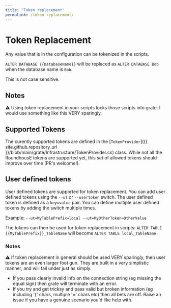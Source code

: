 ```yaml
---
title: "Token replacement"
permalink: /token-replacement/
---
```

# Token Replacement
Any value that is in the configuration can be tokenized in the scripts.

`ALTER DATABASE {{DatabaseName}}` will be replaced as `ALTER DATABASE Bob` when the database name is `Bob`.  

This is not case sensitive.

## Notes
⚠ Using token replacement in your scripts locks those scripts into grate. I would use something like this VERY sparingly.

## Supported Tokens
The curently supported tokens are defined in the [`TokenProvider`]({{ site.github.repository_url }}/blob/main/grate/Infrastructure/TokenProvider.cs) class.  While not all the RoundhousE tokens are supported yet, this set of allowed tokens should improve over time (PR's welcome!).
 
## User defined tokens
User defined tokens are supported for token replacement. You can add user defined tokens using the `--ut` or `--usertoken` switch. The user defined token is defined as a `key=value` pair. You can define multiple user defined tokens by adding the switch multiple times.

Example:
`--ut=MyTablePrefix=local --ut=MyOtherToken=OtherValue`

The tokens can then be used for token replacement in scripts:
`ALTER TABLE {{MyTablePrefix}}_TableName` will become `ALTER TABLE local_TableName`

### Notes
⚠ If token replacement in general should be used VERY sparingly, then user tokens are an even larger foot gun.  They are built in a very simplistic manner, and will fail under just as simply.

- If you pass clearly invalid info on the connection string (eg missing the equal sign) then grate will terminate with an error.
- If you try and get tricksy and pass valid but broken information (eg including '{' chars, multiple '=' chars etc) then all bets are off.  Raise an issue if you have a genuine scenario you'd like help with.
